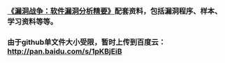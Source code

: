 ### [《漏洞战争：软件漏洞分析精要》](http://product.china-pub.com/4971073#qy)配套资料，包括漏洞程序、样本、学习资料等等。
### 由于github单文件大小受限，暂时上传到百度云：http://pan.baidu.com/s/1pKBjEiB
